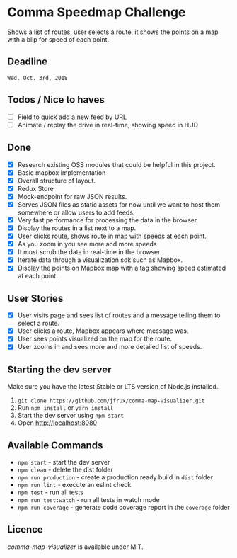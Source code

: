 # Comma Speedmap Challenge

Shows a list of routes, user selects a route, it shows the points on a map with a blip for speed of each point.

## Deadline

`Wed. Oct. 3rd, 2018`

## Todos / Nice to haves

- [ ] Field to quick add a new feed by URL
- [ ] Animate / replay the drive in real-time, showing speed in HUD

## Done

- [x] Research existing OSS modules that could be helpful in this project.
- [x] Basic mapbox implementation
- [x] Overall structure of layout.
- [x] Redux Store
- [x] Mock-endpoint for raw JSON results.
- [x] Serves JSON files as static assets for now until we want to host them somewhere or allow users to add feeds.
- [x] Very fast performance for processing the data in the browser.
- [x] Display the routes in a list next to a map.
- [x] User clicks route, shows route in map with speeds at each point.
- [x] As you zoom in you see more and more speeds 
- [x] It must scrub the data in real-time in the browser.
- [x] Iterate data through a visualization sdk such as Mapbox.
- [x] Display the points on Mapbox map with a tag showing speed estimated at each point.

## User Stories

- [x] User visits page and sees list of routes and a message telling them to select a route.
- [x] User clicks a route, Mapbox appears where message was.
- [x] User sees points visualized on the map for the route.
- [x] User zooms in and sees more and more detailed list of speeds.

## Starting the dev server

Make sure you have the latest Stable or LTS version of Node.js installed.

1. `git clone https://github.com/jfrux/comma-map-visualizer.git`
2. Run `npm install` or `yarn install`
3. Start the dev server using `npm start`
3. Open [http://localhost:8080](http://localhost:8080)

## Available Commands

- `npm start` - start the dev server
- `npm clean` - delete the dist folder
- `npm run production` - create a production ready build in `dist` folder
- `npm run lint` - execute an eslint check
- `npm test` - run all tests
- `npm run test:watch` - run all tests in watch mode
- `npm run coverage` - generate code coverage report in the `coverage` folder

<!-- ## Vendor Exporting

You can export specific vendors in separate files and load them. All vendors should be included in `app/vendors` and will be exported in a `vendors` folder under `dist`. The main idea is to serve independent JavaScript and CSS libraries, though currently all file formats are supported.

! Don't forget to add the vendors in `app/index.html` and `build/index.html`.

## Code Coverage

The project is using the Jest Code Coverage tool. The reports are generated by running `npm run coverage`. All configurations are located in `package.json`, inside the `jest` object.

The coverage report consists of an HTML reporter, which can be viewed in the browser and some helper coverage files like the coverage json and xml file.

## Production code

Run `npm run production`. The production-ready code will be located under `dist` folder. -->

## Licence

_comma-map-visualizer_ is available under MIT.
